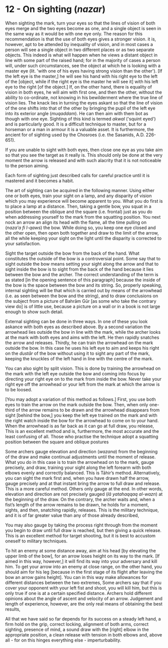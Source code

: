 # 12 - On sighting (*nazar*)

When sighting the mark, turn your eyes so that the lines of vision of both eyes merge and the two eyes become as one, and a single object is seen in the same way as it would be with one eye only.  The reason for this recommendation is that the use of both eyes gives a stronger vision.  it is, however, apt to be attended by inequality of vision, and in most cases a person will see a single object in two different places or as two separate objects.  This indeed is what will happen when he views a distant object in line with some part of the raised hand; for in the majority of cases a person will, under such circumstances, see the object at which he is looking with a master eye (lit. 'with one of his eyes having strong vision than the other').  [If the left eye is the master,] he will see his hand with his right eye to the left of the [object, while if the right eye is the master he will see it] with his left eye to the right [of the object.]  If, on the other hand, there is equality of vision in both eyes, he will aim with first one, and then the other, without the ability to co-ordinate, not knowing in his bewilderment where the true line of vision lies.  The knack lies in turning the eyes askant so that the line of vision of the one shifts into that of the other by bringing the pupil of the left eye into its exterior angle (*muqaddam*).  He can then aim with them bot as though with one eye.  Sighting of this kind is termed *akwal* ('squint eyed') and is particularly good.  It is a difficult technique to master, but for a horseman or a man in armour it is a valuable asset.  It is furthermore, the ancient for of sighting used by the Chosroes (i.e. the Sasanids, A.D. 226-651).

If you are unable to sight with both eyes, then close one eye as you take aim so that you see the target as it really is.  This should only be done at the very moment the arrow is released and with such alacrity that it is not noticeable to the person aiming.

Each form of sighting just described calls for careful practice until it is mastered and it becomes a habit.

The art of sighting can be acquired in the following manner.  Using either one or both eyes, train your sight on a lamp, and any disparity of vision which you may experience will become apparent to you.  What you do first is to place a lamp at a distance.  Then, taking a gentle bow, you squat in a position between the oblique and the square (i.e. frontal) just as you do when addressing yourself to the mark from the squatting position.  You next nock an arrow an align its head with the flame, all the time pulling on (*naza'a fi l-qaws*) the bow.  While doing so, you keep one eye closed and the other open, then open both together and draw to the limit of the arrow, all the while keeping your sight on the light until the disparity is corrected to your satisfaction.

Sight the target outside the bow from the back of the hand. What constitutes the outside of the bow is a controversial point. Some say that to sight outside the bow means setting your sight along the arrow and that to sight inside the bow is to sight from the back of the hand because it lies between the bow and the archer. The correct understanding of the term is as stated [in the opening sentence of this paragraph] because the inside of the bow is the space between the bow and its string. So, properly speaking, internal sighting will be that which is carried out by means of the arrowhead (i.e. as seen between the bow and the string), and to draw conclusions on the subject from a picture of Bahrām Gūr [as some who take the contrary view do] is of little use, because a picture on a wall or in a book is not large enough to show such detail.

External sighting can be done in three ways. In one of these you look askance with both eyes as described above. By a second variation the arrowhead lies outside the bow in line with the mark, while the archer looks at the mark with both eyes and aims with the left. He then rapidly snatches the arrow and releases. Thirdly, he can train the arrowhead on the mark outside the bow. In this case he uses his left eye to aim and keeps his right on the *dustār* of the bow without using it to sight any part of the mark, keeping the knuckles of the left hand in line with the centre of the mark.

You can also sight by split vision. This is done by training the arrowhead on the mark with the left eye outside the bow and coming into focus by directing your right eye on to the mark from inside the bow. Never take your right eye off the arrowhead or your left from the mark at which the arrow is to be loosed.

[You may adopt a variation of this method as follows.] First, you use both eyes to train the arrow on the mark outside the bow. Then, when only one-third of the arrow remains to be drawn and the arrowhead disappears from sight [behind the bow,] you keep the left eye trained on the mark and with the right watch inside the bow for the arrowhead to come on to your hand.  When the arrowhead is as far back as it can go at full draw, you release, This is an excellent method and is, furthermore, the most accurate and the least confusing of all. Those who practise the technique adopt a squatting position between the square and oblique postures

Some archers gauge elevation and direction (*wazana*) from the beginning of the draw and make continual adjustments until the moment of release. What you do in this case is to train the arrowhead on to the mark, gauge precisely, and draw, training your sight along the left forearm with both elbows evenly and correctly balanced. This is Tāhir’s method. Alternatively, you can sight the mark first and, when you have drawn half the arrow, gauge precisely and at that instant bring the arrow to full draw and release. This is a more careful method. Others only gauge at the end. In other words, elevation and direction are not precisely gauged (*lā yatahaqqaq al-wazn*) at the beginning of the draw. On the contrary, the archer waits and, when a fist’s length of the arrow remains to be drawn, he holds for a moment, sights, and then, snatching rapidly, releases.  This is the military technique, and it is of far greater value than any of those already described,

You may also gauge by taking the process right through from the moment you begin to draw until full draw is reached, but then giving a quick release. This is an excellent method for target shooting, but it is best to accustom oneself to military techniques.

To hit an enemy at some distance away, aim at his head [by elevating the upper limb of the bow], for an arrow loses height on its way to the mark. [If aimed in this way, however,] it will find its way into your adversary and kill him. To get your arrow into an enemy at close range, on the other hand, you should aim for his leg [because in the first stage of its flight after leaving the bow an arrow gains height]. You can in this way make allowances for different distances between the two extremes, Some archers say that if you cover your opponent with your left fist and shoot, you will kill him, but this is only true if one is at a certain specified distance. Archers hold different opinions about the angle of ascent and velocity of an arrow. Judgement and length of experience, however, are the only real means of obtaining the best results,

All that we have said so far depends for its success on a steady left hand, a firm hold on the grip, correct locking, alignment of both arms, correct sighting, presence of mind, a sound draw with the [right] elbow in the appropriate position, a clean release with tension in both elbows and, above all - for on this hinges everything else - imperturbability.
